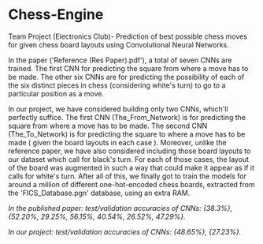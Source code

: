 # Chess-Engine
Team Project (Electronics Club)- Prediction of best possible chess moves for given chess board layouts using Convolutional Neural Networks.

In the paper ('Reference (Res Paper).pdf'), a total of seven CNNs are trained. The first CNN for predicting the square from where a move has to be made. The other six CNNs are for predicting the possibility of each of the six distinct pieces in chess (considering white's turn) to go to a particular position as a move.

In our project, we have considered building only two CNNs, which'll perfectly suffice. The first CNN (The_From_Network) is for predicting the square from where a move has to be made. The second CNN (The_To_Network) is for predicting the square to where a move has to be made ( given the board layouts in each case ). Moreover, unlike the reference paper, we have also considered including those board layouts to our dataset which call for black's turn. For each of those cases, the layout of the board was augmented in such a way that could make it appear as if it calls for white's turn. After all of this, we finally got to train the models for around a million of different one-hot-encoded chess boards, extracted from the 'FICS_Database.pgn' database, using an extra RAM.

*In the published paper: test/validation accuracies of CNNs: {38.3%}, {52.20%, 29.25%, 56.15%, 40.54%, 26.52%, 47.29%}.*

*In our project: test/validation accuracies of CNNs: {48.65%}, {27.23%}.*

